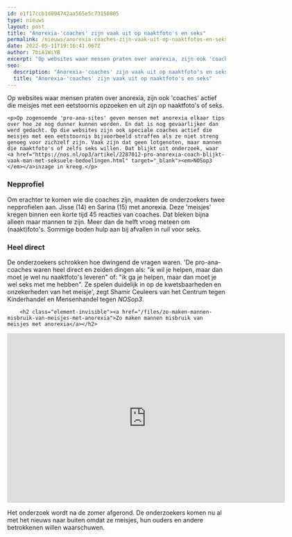 ```yaml
---
id: e1f17ccb1d894742aa565e5c73150805
type: nieuws
layout: post
title: "Anorexia-'coaches' zijn vaak uit op naaktfoto's en seks"
permalink: /nieuws/anorexia-coaches-zijn-vaak-uit-op-naaktfotos-en-seks/
date: 2022-05-11T19:16:41.067Z
author: 7biA1WiYB
excerpt: "Op websites waar mensen praten over anorexia, zijn ook 'coaches' actief die meisjes met een eetstoornis opzoeken en uit zijn op naaktfoto's of seks.  "
seo:
  description: "Anorexia-'coaches' zijn vaak uit op naaktfoto's en seks"
  title: "Anorexia-'coaches' zijn vaak uit op naaktfoto's en seks"
---
```

Op websites waar mensen praten over anorexia, zijn ook 'coaches' actief die meisjes met een eetstoornis opzoeken en uit zijn op naaktfoto's of seks.  

    <p>Op zogenoemde 'pro-ana-sites' geven mensen met anorexia elkaar tips over hoe ze nog dunner kunnen worden. En dat is nog gevaarlijker dan werd gedacht. Op die websites zijn ook speciale coaches actief die meisjes met een eetstoornis bijvoorbeeld straffen als ze niet streng genoeg voor zichzelf zijn. Vaak zijn dat geen lotgenoten, maar mannen die naaktfoto's of zelfs seks willen. Dat blijkt uit onderzoek, waar <a href="https://nos.nl/op3/artikel/2287012-pro-anorexia-coach-blijkt-vaak-man-met-seksuele-bedoelingen.html" target="_blank"><em>NOSop3 </em></a>inzage in kreeg.</p>
<h3>Nepprofiel</h3>
<p>Om erachter te komen wie die coaches zijn, maakten de onderzoekers twee nepprofielen aan. Jisse (14) en Sarina (15) met anorexia. Deze 'meisjes' kregen binnen een korte tijd 45 reacties van coaches. Dat bleken bijna alleen maar mannen te zijn. Meer dan de helft vroeg meteen om (naakt)foto's. Sommige boden hulp aan bij afvallen in ruil voor seks.</p>
<h3>Heel direct</h3>
<p>De onderzoekers schrokken hoe dwingend de vragen waren. 'De pro-ana-coaches waren heel direct en zeiden dingen als: "ik wil je helpen, maar dan moet je wel nu naaktfoto's leveren" of: "ik ga je helpen, maar dan moet je wel seks met me hebben". Ze spelen duidelijk in op de kwetsbaarheden en onzekerheden van het meisje', zegt Shamir Ceuleers van het Centrum tegen Kinderhandel en Mensenhandel tegen <em>NOSop3</em>.</p>
<p><div class="media media-element-container media-default"><div id="file-537361" class="file file-video file-video-youtube">

        <h2 class="element-invisible"><a href="/files/zo-maken-mannen-misbruik-van-meisjes-met-anorexia">Zo maken mannen misbruik van meisjes met anorexia</a></h2>
    
  
  <div class="content">
    <div class="media-youtube-video media-element file-default media-youtube-1">
  <iframe class="media-youtube-player" width="640" height="390" title="Zo maken mannen misbruik van meisjes met anorexia" src="https://www.youtube.com/embed/3UYfQARN2f8?wmode=opaque&controls=" name="Zo maken mannen misbruik van meisjes met anorexia" frameborder="0" allowfullscreen="">Video van Zo maken mannen misbruik van meisjes met anorexia</iframe>
</div>
  </div>

  
</div>
</div>
<p>Het onderzoek wordt na de zomer afgerond. De onderzoekers komen nu al met het nieuws naar buiten omdat ze meisjes, hun ouders en andere betrokkenen willen waarschuwen.</p>  
